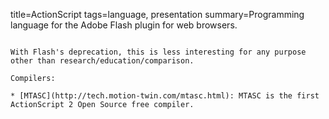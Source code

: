 title=ActionScript
tags=language, presentation
summary=Programming language for the Adobe Flash plugin for web browsers.
~~~~~~

With Flash's deprecation, this is less interesting for any purpose other than research/education/comparison.

Compilers:

* [MTASC](http://tech.motion-twin.com/mtasc.html): MTASC is the first ActionScript 2 Open Source free compiler.

